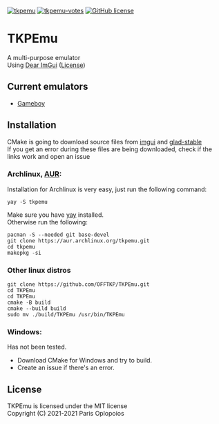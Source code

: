 [![tkpemu](https://img.shields.io/aur/version/tkpemu?color=1793d1&label=yay&logo=arch-linux&style=for-the-badge)](https://aur.archlinux.org/packages/tkpemu)
[![tkpemu-votes](https://img.shields.io/aur/votes/tkpemu?color=333333&style=for-the-badge)](https://aur.archlinux.org/packages/tkpemu)
[![GitHub license](https://img.shields.io/github/license/offtkp/tkpemu?color=333333&style=for-the-badge)](https://github.com/offtkp/tkpemu/blob/master/LICENSE)
# TKPEmu
A multi-purpose emulator    
Using [Dear ImGui](https://github.com/ocornut/imgui) ([License](https://raw.githubusercontent.com/ocornut/imgui/master/LICENSE.txt))

## Current emulators
- [Gameboy](https://github.com/OFFTKP/TKPEmu/tree/master/TKPEmu/gb_tkp)

## Installation
CMake is going to download source files from [imgui](https://github.com/ocornut/imgui) and [glad-stable](https://github.com/OFFTKP/glad-stable)    
If you get an error during these files are being downloaded, check if the links work and open an issue
### Archlinux, [AUR](https://aur.archlinux.org/packages/tkpemu/):
Installation for Archlinux is very easy, just run the following command:    
```
yay -S tkpemu
```   
Make sure you have [yay](https://github.com/Jguer/yay) installed.    
Otherwise run the following:    
```
pacman -S --needed git base-devel
git clone https://aur.archlinux.org/tkpemu.git
cd tkpemu
makepkg -si
```
### Other linux distros
```
git clone https://github.com/OFFTKP/TKPEmu.git
cd TKPEmu
cd TKPEmu
cmake -B build
cmake --build build
sudo mv ./build/TKPEmu /usr/bin/TKPEmu
```

### Windows:
Has not been tested.    
 - Download CMake for Windows and try to build.    
 - Create an issue if there's an error.

## License
TKPEmu is licensed under the MIT license    
Copyright (C) 2021-2021 Paris Oplopoios
